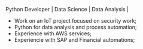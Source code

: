 Python Developer | Data Science | Data Analysis | 

* Work on an IoT project focused on security work;
* Python for data analysis and process automation;
* Experience with AWS services;
* Experiencie with SAP and Financial automations;

